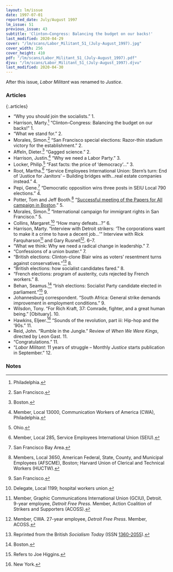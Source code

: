 ```yaml
---
layout: lm/issue
date: 1997-07-01
reported_date: July/August 1997
lm_issue: 51
previous_issue: 43
subtitle: 'Clinton–Congress: Balancing the budget on our backs!'
last_modified: 2020-04-29
cover: "/lm/scans/Labor_Militant_51_(July-August_1997).jpg"
cover_width: 256
cover_height: 410
pdf: "/lm/scans/Labor_Militant_51_(July-August_1997).pdf"
djvu: "/lm/scans/Labor_Militant_51_(July-August_1997).djvu"
last_modified: 2020-04-30
---
```


After this issue, <cite>Labor Militant</cite> was renamed to <cite>Justice</cite>.

### Articles

{:.articles}
* “Why you should join the socialists.” 1.
* Harrison, Marty.[^1] “Clinton–Congress: Balancing the budget on our backs!” 1.
* “What we stand for.” 2.
* Morales, Simon.[^2] “San Francisco special elections: Razor-thin stadium victory for the establishment.” 2.
* Affeln, Dieter.[^3] “Gagged science.” 2.
* Harrison, Justin.[^4] “Why we need a Labor Party.” 3.
* Locker, Philip.[^5] “Fast facts: the price of ‘democracy’…” 3.
* Root, Martha.[^6] “Service Employees International Union: Stern’s turn: End of ‘Justice for Janitors’ – Building bridges with…real estate companies instead.” 4.
* Pepi, Gene.[^7] “Democratic opposition wins three posts in <abbr>SEIU</abbr> Local 790 elections.” 4.
* Potter, Tom and Jeff Booth.[^8] “[Successful meeting of the Papers for All campaign in Boston](successful-meeting-of-the-papers-for-all-campaign-in-boston/).” 5.
* Morales, Simon.[^2] “International campaign for immigrant rights in San Francisco.” 5.
* Collins, Margaret.[^9] “How many defeats…?” 6.
* Harrison, Marty. “Interview with Detroit strikers: ‘The corporations want to make it a crime to have a decent job…’” Interview with Rick Farquharson[^10] and Gary Rusnell[^11]. 6–7.
* “What we think: Why we need a radical change in leadership.” 7.
* “Confessions of a union buster.” 7.
* “British elections: Clinton-clone Blair wins as voters’ resentment turns against conservatives.”[^12] 8.
* “British elections: how socialist candidates fared.” 8.
* “French elections: program of austerity, cuts rejected by French workers.” 8.
* Behan, Seamus.[^3] “Irish elections: Socialist Party candidate elected in parliament.”[^13] 9.
* Johannesburg correspondent. “South Africa: General strike demands improvement in employment conditions.” 9.
* Wilsdon, Tony. “For Rich Kraft, 37: Comrade, fighter, and a great human being.” [Obituary]. 10.
* Hawkins, Eljeer.[^14] “Sounds of the revolution, part iii: Hip-hop and the ’90s.” 11.
* Reid, John. “Rumble in the Jungle.” Review of <cite>When We Were Kings</cite>, directed by Leon Gast. 11.
* “Congratulations.” 11.
* “<cite>Labor Militant</cite>: 11 years of struggle – Monthly <cite>Justice</cite> starts publication in September.” 12.

### Notes

[^1]: Philadelphia.
[^2]: San Francisco.
[^3]: Boston.
[^4]: Member, Local 13000, Communication Workers of America (<abbr>CWA</abbr>), Philadelphia.
[^5]: Ohio.
[^6]: Member, Local 285, Service Employees International Union (<abbr>SEIU</abbr>).
[^7]:  San Francisco Bay Area.
[^8]: Members, Local 3650, American Federal, State, County, and Municipal Employees (<abbr>AFSCME</abbr>), Boston; Harvard Union of Clerical and Technical Workers (<abbr>HUCTW</abbr>).
[^9]: Delegate, Local 1199; hospital workers union.
[^10]: Member, Graphic Communications International Union (<abbr>GCIU</abbr>), Detroit. 9-year employee, <cite>Detroit Free Press</cite>. Member, Action Coalition of Strikers and Supporters (<abbr>ACOSS</abbr>).
[^11]: Member, <abbr>CWA</abbr>. 27-year employee, <cite>Detroit Free Press</cite>. Member, <abbr>ACOSS</abbr>.
[^12]: Reprinted from the British <cite>Socialism Today</cite> (<abbr>ISSN</abbr> [1360-2055](https://www.worldcat.org/title/socialism-today/oclc/1041913269)).
[^13]: Refers to Joe Higgins.
[^14]: New York.
